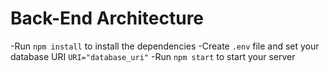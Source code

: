 # Back-End Architecture

-Run `npm install` to install the dependencies
-Create `.env` file and set your database URI `URI="database_uri"`
-Run `npm start` to start your server
